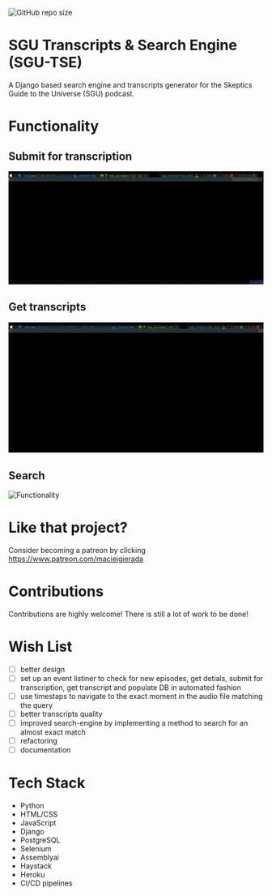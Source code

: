 ![GitHub repo size](https://img.shields.io/github/repo-size/mgierada/sgu_transcipt_generator)

# SGU Transcripts & Search Engine (**SGU-TSE**)

A Django based search engine and transcripts generator for the Skeptics Guide to the Universe (SGU) podcast.

# Functionality

## Submit for transcription

![SubmitTranscripts](./media/submit_eps.gif)

## Get transcripts

![GetTranscripts](./media/download_eps.gif)

## Search

![Functionality](./media/functionality.gif)

<!-- ffmpeg -i screen_rec.mov -s 800x600 -pix_fmt rgb24 -r 10 -f gif - | gifsicle --optimize=3 --delay=1 > out.gif -->

# Like that project?

Consider becoming a patreon by clicking https://www.patreon.com/maciejgierada

# Contributions

Contributions are highly welcome! There is still a lot of work to be done!

# Wish List

- [ ] better design
- [ ] set up an event listiner to check for new episodes, get detials, submit for transcription, get transcript and populate DB in automated fashion
- [ ] use timestaps to navigate to the exact moment in the audio file matching the query
- [ ] better transcripts quality
- [ ] improved search-engine by implementing a method to search for an almost exact match
- [ ] refactoring
- [ ] documentation

# Tech Stack

- Python
- HTML/CSS
- JavaScript
- Django
- PostgreSQL
- Selenium
- Assemblyai
- Haystack
- Heroku
- CI/CD pipelines
